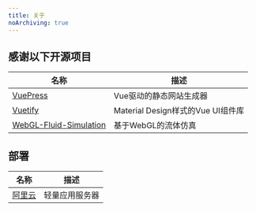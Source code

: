 ```yaml
---
title: 关于
noArchiving: true
---
```


## 感谢以下开源项目

| 名称                                                                             | 描述                              |
| -------------------------------------------------------------------------------- | --------------------------------- |
| [VuePress](https://github.com/vuejs/vuepress)                                    | Vue驱动的静态网站生成器           |
| [Vuetify](https://github.com/vuetifyjs/vuetify)                                  | Material Design样式的Vue UI组件库 |
| [WebGL-Fluid-Simulation](https://github.com/PavelDoGreat/WebGL-Fluid-Simulation) | 基于WebGL的流体仿真               |

## 部署

| 名称                              | 描述           |
| --------------------------------- | -------------- |
| [阿里云](https://www.aliyun.com/) | 轻量应用服务器 |
